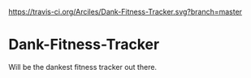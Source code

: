 https://travis-ci.org/Arciles/Dank-Fitness-Tracker.svg?branch=master

# Dank-Fitness-Tracker
Will be the dankest fitness tracker out there.
